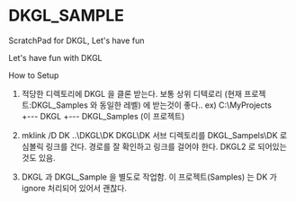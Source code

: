 # DKGL_SAMPLE
ScratchPad for DKGL, Let's have fun

Let's have fun with DKGL

How to Setup

1. 적당한 디렉토리에 DKGL 을 클론 받는다.
   보통 상위 디텍로리 (현재 프로젝트:DKGL_Samples 와 동일한 레벨) 에 받는것이 좋다.. 
   ex)  C:\MyProjects\
             +--- DKGL
             +--- DKGL_Samples (이 프로젝트)

2. mklink /D DK ..\DKGL\DK
     DKGL\DK 서브 디렉토리를 DKGL_Sampels\DK 로 심볼릭 링크를 건다.
     경로를 잘 확인하고 링크를 걸어야 한다. DKGL2 로 되어있는것도 있음.

3. DKGL 과 DKGL_Sample 을 별도로 작업함.
     이 프로젝트(Samples) 는 DK 가 ignore 처리되어 있어서 괜찮다.
